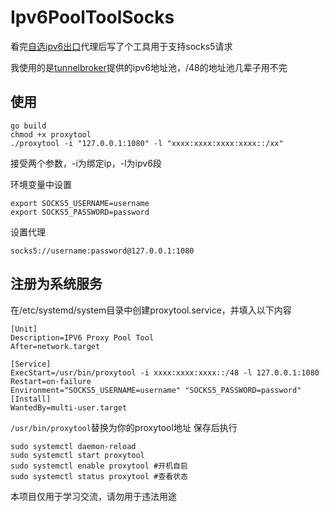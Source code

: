# Ipv6PoolToolSocks

看完[自选ipv6出口](https://zu1k.com/posts/tutorials/http-proxy-ipv6-pool/)代理后写了个工具用于支持socks5请求

我使用的是[tunnelbroker](https://www.tunnelbroker.net/)提供的ipv6地址池，/48的地址池几辈子用不完

## 使用

```shell
go build
chmod +x proxytool
./proxytool -i "127.0.0.1:1080" -l "xxxx:xxxx:xxxx:xxxx::/xx"
```
接受两个参数，-i为绑定ip，-l为ipv6段

环境变量中设置
```shell
export SOCKS5_USERNAME=username
export SOCKS5_PASSWORD=password
```

设置代理
```shell
socks5://username:password@127.0.0.1:1080
```

## 注册为系统服务
在/etc/systemd/system目录中创建proxytool.service，并填入以下内容

```shell
[Unit]
Description=IPV6 Proxy Pool Tool
After=network.target

[Service]
ExecStart=/usr/bin/proxytool -i xxxx:xxxx:xxxx::/48 -l 127.0.0.1:1080
Restart=on-failure
Environment="SOCKS5_USERNAME=username" "SOCKS5_PASSWORD=password"
[Install]
WantedBy=multi-user.target

```
`/usr/bin/proxytool`替换为你的proxytool地址
保存后执行
```shell
sudo systemctl daemon-reload
sudo systemctl start proxytool
sudo systemctl enable proxytool #开机自启
sudo systemctl status proxytool #查看状态
```

本项目仅用于学习交流，请勿用于违法用途